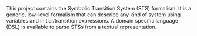 This project contains the Symbolic Transition System (STS) formalism. It is a generic, low-level formalism that can describe any kind of system using variables and initial/transition expressions. A domain specific language (DSL) is available to parse STSs from a textual representation.